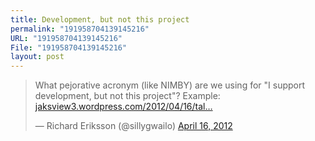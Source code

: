 ```yaml
---
title: Development, but not this project
permalink: "191958704139145216"
URL: "191958704139145216"
File: "191958704139145216"
layout: post
---
```


<blockquote class="twitter-tweet"><p>What pejorative acronym (like NIMBY) are we using for "I support development, but not this project"? Example: <a href="http://t.co/CDvex7yV" title="http://jaksview3.wordpress.com/2012/04/16/talking-to-city-hall/">jaksview3.wordpress.com/2012/04/16/tal…</a></p>&mdash; Richard Eriksson (@sillygwailo) <a href="https://twitter.com/sillygwailo/status/191958704139145216" data-datetime="2012-04-16T18:38:16+00:00">April 16, 2012</a></blockquote>
<script src="//platform.twitter.com/widgets.js" charset="utf-8"></script>